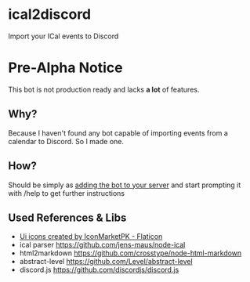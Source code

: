 # ical2discord 
Import your ICal events to Discord

# Pre-Alpha Notice
This bot is not production ready and lacks **a lot** of features.

## Why?
Because I haven't found any bot capable of importing events  from a calendar to Discord. So I made one.

## How?
Should be simply as [adding the bot to your server](https://discord.com/api/oauth2/authorize?client_id=1096083464123584562&permissions=17600776030208&scope=bot%20applications.commands) and start prompting it with /help to get further instructions

## Used References & Libs
* [Ui icons created by IconMarketPK - Flaticon](https://www.flaticon.com/free-icons/ui "ui icons")
* ical parser https://github.com/jens-maus/node-ical
* html2markdown https://github.com/crosstype/node-html-markdown
* abstract-level https://github.com/Level/abstract-level
* discord.js https://github.com/discordjs/discord.js
